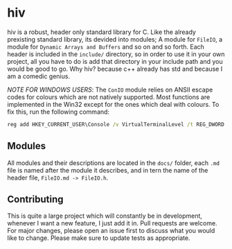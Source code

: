 # hiv
hiv is a robust, header only standard library for C. Like the already prexisting standard library, its devided into modules; A module for `FileIO`, a module for `Dynamic Arrays and Buffers` and so on and so forth. Each header is included in the `include/` directory, so in order to use it in your own project, all you have to do is add that directory in your include path and you would be good to go.
Why hiv? because c++ already has std and because I am a comedic genius.

*_NOTE FOR WINDOWS USERS_*: 
The `ConIO` module relies on ANSII escape codes for colours which are not natively supported. Most functions are implemented in the Win32 except for the ones which deal with colours. To fix this, run the following command:
```bat
reg add HKEY_CURRENT_USER\Console /v VirtualTerminalLevel /t REG_DWORD /d 0x00000001 /f
```

## Modules
All modules and their descriptions are located in the `docs/` folder, each `.md` file is named after the module it describes, and in tern the name of the header file, `FileIO.md -> FileIO.h`.

## Contributing
This is quite a large project which will constantly be in development, whenever I want a new feature, I just add it in. Pull requests are welcome. For major changes, please open an issue first to discuss what you would like to change. Please make sure to update tests as appropriate.

